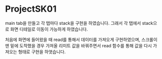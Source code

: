 # ProjectSK01
main tab을 만들고 각 탭마다 stack을 구현을 하였습니다.
그래서 각 탭에서 stack으로 화면 디테일로 이동이 가능하게 하였습니다.

처음에 화면에 들어왔을 때 read를 통해서 데이터를 가져오게 구현하였으며,
스크롤이 맨 밑에 도착했을 경우 가져올 리미트 값을 바꿔주면서 read 함수를 통해 값을 다시 가져오는 형태로 구현을 하엿습니다.
